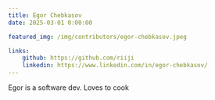 ```yaml
---
title: Egor Chebkasov
date: 2025-03-01 0:00:00

featured_img: /img/contributors/egor-chebkasov.jpeg

links:
    github: https://github.com/riiji
    linkedin: https://www.linkedin.com/in/egor-chebkasov/
---
```


Egor is a software dev. Loves to cook